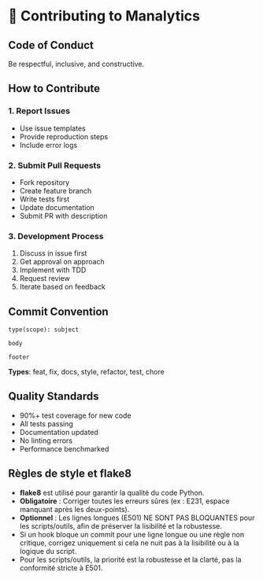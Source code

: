 # 🤝 Contributing to Manalytics

## Code of Conduct

Be respectful, inclusive, and constructive.

## How to Contribute

### 1. Report Issues

- Use issue templates
- Provide reproduction steps
- Include error logs

### 2. Submit Pull Requests

- Fork repository
- Create feature branch
- Write tests first
- Update documentation
- Submit PR with description

### 3. Development Process

1. Discuss in issue first
2. Get approval on approach
3. Implement with TDD
4. Request review
5. Iterate based on feedback

## Commit Convention

```
type(scope): subject

body

footer
```

**Types**: feat, fix, docs, style, refactor, test, chore

## Quality Standards

- 90%+ test coverage for new code
- All tests passing
- Documentation updated
- No linting errors
- Performance benchmarked

## Règles de style et flake8

- **flake8** est utilisé pour garantir la qualité du code Python.
- **Obligatoire** : Corriger toutes les erreurs sûres (ex : E231, espace manquant après les deux-points).
- **Optionnel** : Les lignes longues (E501) NE SONT PAS BLOQUANTES pour les scripts/outils, afin de préserver la lisibilité et la robustesse.
- Si un hook bloque un commit pour une ligne longue ou une règle non critique, corrigez uniquement si cela ne nuit pas à la lisibilité ou à la logique du script.
- Pour les scripts/outils, la priorité est la robustesse et la clarté, pas la conformité stricte à E501.
